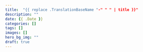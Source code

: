```yaml
---
title:  "{{ replace .TranslationBaseName "-" " " | title }}"
description: ""
date: {{ .Date }}
categories: []
tags: []
images: []
hero_bg_img: ""
draft: true
---
```


